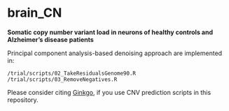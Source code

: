 # brain_CN

**Somatic copy number variant load in neurons of healthy controls and Alzheimer’s disease patients**


Principal component analysis-based denoising approach are implemented in:
```{bash}
/trial/scripts/02_TakeResidualsGenome90.R    
/trial/scripts/03_RemoveNegatives.R
```

Please consider citing [Ginkgo](https://github.com/robertaboukhalil/ginkgo), if you use CNV prediction scripts in this repository.
